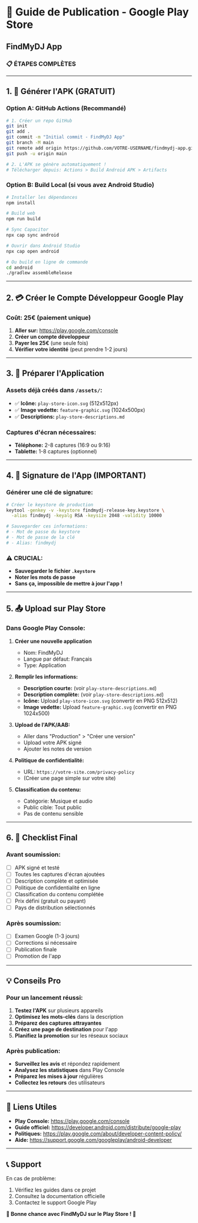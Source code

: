 # 🚀 Guide de Publication - Google Play Store
## FindMyDJ App

### 📋 **ÉTAPES COMPLÈTES**

---

## **1. 🔧 Générer l'APK (GRATUIT)**

### **Option A: GitHub Actions (Recommandé)**
```bash
# 1. Créer un repo GitHub
git init
git add .
git commit -m "Initial commit - FindMyDJ App"
git branch -M main
git remote add origin https://github.com/VOTRE-USERNAME/findmydj-app.git
git push -u origin main

# 2. L'APK se génère automatiquement !
# Télécharger depuis: Actions > Build Android APK > Artifacts
```

### **Option B: Build Local (si vous avez Android Studio)**
```bash
# Installer les dépendances
npm install

# Build web
npm run build

# Sync Capacitor
npx cap sync android

# Ouvrir dans Android Studio
npx cap open android

# Ou build en ligne de commande
cd android
./gradlew assembleRelease
```

---

## **2. 💳 Créer le Compte Développeur Google Play**

### **Coût: 25€ (paiement unique)**

1. **Aller sur:** https://play.google.com/console
2. **Créer un compte développeur**
3. **Payer les 25€** (une seule fois)
4. **Vérifier votre identité** (peut prendre 1-2 jours)

---

## **3. 📱 Préparer l'Application**

### **Assets déjà créés dans `/assets/`:**
- ✅ **Icône:** `play-store-icon.svg` (512x512px)
- ✅ **Image vedette:** `feature-graphic.svg` (1024x500px)  
- ✅ **Descriptions:** `play-store-descriptions.md`

### **Captures d'écran nécessaires:**
- **Téléphone:** 2-8 captures (16:9 ou 9:16)
- **Tablette:** 1-8 captures (optionnel)

---

## **4. 🔐 Signature de l'App (IMPORTANT)**

### **Générer une clé de signature:**
```bash
# Créer le keystore de production
keytool -genkey -v -keystore findmydj-release-key.keystore \
  -alias findmydj -keyalg RSA -keysize 2048 -validity 10000

# Sauvegarder ces informations:
# - Mot de passe du keystore
# - Mot de passe de la clé
# - Alias: findmydj
```

### **⚠️ CRUCIAL:** 
- **Sauvegarder le fichier `.keystore`**
- **Noter les mots de passe**
- **Sans ça, impossible de mettre à jour l'app !**

---

## **5. 📤 Upload sur Play Store**

### **Dans Google Play Console:**

1. **Créer une nouvelle application**
   - Nom: FindMyDJ
   - Langue par défaut: Français
   - Type: Application

2. **Remplir les informations:**
   - **Description courte:** (voir `play-store-descriptions.md`)
   - **Description complète:** (voir `play-store-descriptions.md`)
   - **Icône:** Upload `play-store-icon.svg` (convertir en PNG 512x512)
   - **Image vedette:** Upload `feature-graphic.svg` (convertir en PNG 1024x500)

3. **Upload de l'APK/AAB:**
   - Aller dans "Production" > "Créer une version"
   - Upload votre APK signé
   - Ajouter les notes de version

4. **Politique de confidentialité:**
   - URL: `https://votre-site.com/privacy-policy`
   - (Créer une page simple sur votre site)

5. **Classification du contenu:**
   - Catégorie: Musique et audio
   - Public cible: Tout public
   - Pas de contenu sensible

---

## **6. 🎯 Checklist Final**

### **Avant soumission:**
- [ ] APK signé et testé
- [ ] Toutes les captures d'écran ajoutées
- [ ] Description complète et optimisée
- [ ] Politique de confidentialité en ligne
- [ ] Classification du contenu complétée
- [ ] Prix défini (gratuit ou payant)
- [ ] Pays de distribution sélectionnés

### **Après soumission:**
- [ ] Examen Google (1-3 jours)
- [ ] Corrections si nécessaire
- [ ] Publication finale
- [ ] Promotion de l'app

---

## **💡 Conseils Pro**

### **Pour un lancement réussi:**
1. **Testez l'APK** sur plusieurs appareils
2. **Optimisez les mots-clés** dans la description
3. **Préparez des captures attrayantes**
4. **Créez une page de destination** pour l'app
5. **Planifiez la promotion** sur les réseaux sociaux

### **Après publication:**
- **Surveillez les avis** et répondez rapidement
- **Analysez les statistiques** dans Play Console
- **Préparez les mises à jour** régulières
- **Collectez les retours** des utilisateurs

---

## **🔗 Liens Utiles**

- **Play Console:** https://play.google.com/console
- **Guide officiel:** https://developer.android.com/distribute/google-play
- **Politiques:** https://play.google.com/about/developer-content-policy/
- **Aide:** https://support.google.com/googleplay/android-developer

---

## **📞 Support**

En cas de problème:
1. Vérifiez les guides dans ce projet
2. Consultez la documentation officielle
3. Contactez le support Google Play

**🎵 Bonne chance avec FindMyDJ sur le Play Store ! 🎵**